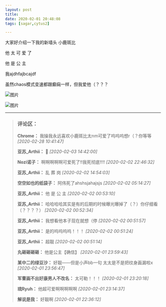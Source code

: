 ```yaml
---
layout: post
title: 
date: 2020-02-01 20:48:08
tags: [sagar,cytus2]

---
```

大家好介绍一下我的新墙头 小鹿斑比

他 太 可 爱 了

他 是 公 主

我ajdhfajbcajdf

虽然chaos模式变速都跟癫痫一样，但我爱他（？？？


![图片](./img/ang4SjhuSGNnSGIxaVB6dHR0TXZCeVR0bHJjVEpKd2xtRzBxRWV6MFdzSjZHVkNYNDZYbGRRPT0.jpg)

![图片](./img/ang4SjhuSGNnSFpwVWF4b2xHSzFwN0Jma3NVQ3pZRW1KWmcrNGcrd3Z2TlJhdmQ4em96Tmx3PT0.jpg)


---
> ### 评论区：
>**Chrome：** 我操我永远喜欢小鹿斑比太nm可爱了呜呜呜想r（？你等等  *[2020-02-28 10:41:47]*
>
>**亚苏_Arthii：** 🤤  *[2020-02-03 14:42:00]*
>
>**Nozi诺子：** 啊啊啊啊啊可爱死了!!我死彻底!!!!  *[2020-02-02 22:46:32]*
>
>**亚苏_Arthii：** 乱 葬 岗  *[2020-02-02 14:54:03]*
>
>**空空如也的纸袋子：** 阿伟死了ahshsjahajsjs  *[2020-02-02 05:14:27]*
>
>**亚苏_Arthii：** 他 是 公 主  *[2020-02-02 00:53:10]*
>
>**亚苏_Arthii：** 哈哈哈哈其实是有的后期的时候曝光曝掉了（？）你仔细看（？？？？）  *[2020-02-02 00:52:34]*
>
>**亚苏_Arthii：** 我想看他本子现在就想（停  *[2020-02-02 00:51:57]*
>
>**亚苏_Arthii：** 是的呜呜呜呜！！！  *[2020-02-02 00:51:24]*
>
>**亚苏_Arthii：** 超靓  *[2020-02-02 00:51:14]*
>
>**丸砸砸砸砸：** 他是公主【确信】  *[2020-02-01 23:59:43]*
>
>**某中二的绿豆沙：** 好靓——但是小声bb一句 太太是不是把纹身画漏啦x  *[2020-02-01 23:56:47]*
>
>**军曹画不出好康男人不改名：** 太可勒！！！  *[2020-02-01 23:20:18]*
>
>**琉Ryuh：** 他超可爱啊啊啊啊啊  *[2020-02-01 23:14:37]*
>
>**解说是我：** 好靓啊  *[2020-02-01 22:36:12]*
>
>
